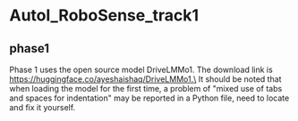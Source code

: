 # Autol_RoboSense_track1
## phase1
Phase 1 uses the open source model DriveLMMo1.
The download link is https://huggingface.co/ayeshaishaq/DriveLMMo1.\
It should be noted that when loading the model for the first time, a problem of "mixed use of tabs and spaces for indentation" may be reported in a Python file, need to locate and fix it yourself.
